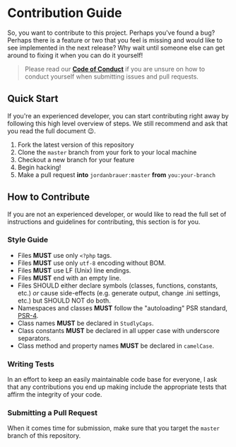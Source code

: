 # Contribution Guide

So, you want to contribute to this project. Perhaps you've found a bug? Perhaps there is a feature or two that you feel is missing and would like to see implemented in the next release? Why wait until someone else can get around to fixing it when you can do it yourself!

> Please read our **[Code of Conduct](https://github.com/jordanbrauer/unit-converter/blob/master/CODE_OF_CONDUCT.md)** if you are unsure on how to conduct yourself when submitting issues and pull requests.

## Quick Start

If you're an experienced developer, you can start contributing right away by following this high level overview of steps. We still recommend and ask that you read the full document 😉.

1. Fork the latest version of this repository
2. Clone the `master` branch from your fork to your local machine
3. Checkout a new branch for your feature
4. Begin hacking!
5. Make a pull request **into** `jordanbrauer:master` **from** `you:your-branch`

## How to Contribute

If you are not an experienced developer, or would like to read the full set of instructions and guidelines for contributing, this section is for you.

### Style Guide

* Files **MUST** use only `<?php` tags.
* Files **MUST** use only `utf-8` encoding without BOM.
* Files **MUST** use LF (Unix) line endings.
* Files **MUST** end with an empty line.
* Files SHOULD either declare symbols (classes, functions, constants, etc.) _or_ cause side-effects (e.g. generate output, change .ini settings, etc.) but SHOULD NOT do both.
* Namespaces and classes **MUST** follow the "autoloading" PSR standard, [PSR-4]().
* Class names **MUST** be declared in `StudlyCaps`.
* Class constants **MUST** be declared in all upper case with underscore separators.
* Class method and property names **MUST** be declared in `camelCase`.

### Writing Tests

In an effort to keep an easily maintainable code base for everyone, I ask that any contributions you end up making include the appropriate tests that affirm the integrity of your code.

### Submitting a Pull Request

When it comes time for submission, make sure that you target the `master` branch of this repository.
